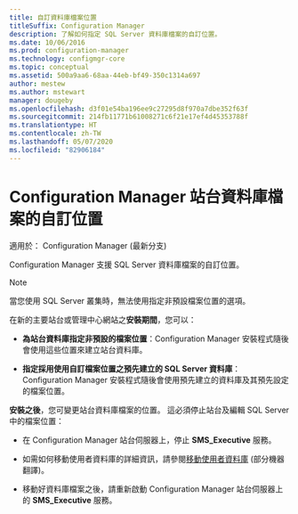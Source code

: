 ```yaml
---
title: 自訂資料庫檔案位置
titleSuffix: Configuration Manager
description: 了解如何指定 SQL Server 資料庫檔案的自訂位置。
ms.date: 10/06/2016
ms.prod: configuration-manager
ms.technology: configmgr-core
ms.topic: conceptual
ms.assetid: 500a9aa6-68aa-44eb-bf49-350c1314a697
author: mestew
ms.author: mstewart
manager: dougeby
ms.openlocfilehash: d3f01e54ba196ee9c27295d8f970a7dbe352f63f
ms.sourcegitcommit: 214fb11771b61008271c6f21e17ef4d45353788f
ms.translationtype: HT
ms.contentlocale: zh-TW
ms.lasthandoff: 05/07/2020
ms.locfileid: "82906184"
---
```

# <a name="custom-locations-for-configuration-manager-site-database-files"></a>Configuration Manager 站台資料庫檔案的自訂位置

適用於：  Configuration Manager (最新分支)

 Configuration Manager 支援 SQL Server 資料庫檔案的自訂位置。  

> [!NOTE]  
>  當您使用 SQL Server 叢集時，無法使用指定非預設檔案位置的選項。  

 在新的主要站台或管理中心網站之**安裝期間**，您可以：  

-   **為站台資料庫指定非預設的檔案位置**：Configuration Manager 安裝程式隨後會使用這些位置來建立站台資料庫。  

-   **指定採用使用自訂檔案位置之預先建立的 SQL Server 資料庫**：Configuration Manager 安裝程式隨後會使用預先建立的資料庫及其預先設定的檔案位置。  

**安裝之後**，您可變更站台資料庫檔案的位置。 這必須停止站台及編輯 SQL Server 中的檔案位置：  

-   在 Configuration Manager 站台伺服器上，停止 **SMS_Executive** 服務。  

-   如需如何移動使用者資料庫的詳細資訊，請參閱[移動使用者資料庫](https://docs.microsoft.com/sql/relational-databases/databases/move-user-databases?view=sql-server-2014) \(部分機器翻譯\)。  

-   移動好資料庫檔案之後，請重新啟動 Configuration Manager 站台伺服器上的 **SMS_Executive** 服務。  
